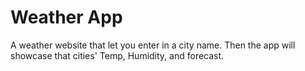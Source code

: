 # Weather App
A weather website that let you enter in a city name. Then the app will showcase that cities' Temp, Humidity, and forecast.
